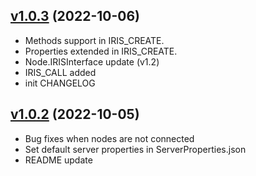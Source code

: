 [v1.0.3](https://www.npmjs.com/package/node-red-contrib-iris/v/1.0.3)  (2022-10-06)
--------------------------------------------------
- Methods support in IRIS_CREATE.
- Properties extended in IRIS_CREATE.
- Node.IRISInterface update (v1.2)
- IRIS_CALL added
- init CHANGELOG

[v1.0.2](https://www.npmjs.com/package/node-red-contrib-iris/v/1.0.2) (2022-10-05)
--------------------------------------------------
- Bug fixes when nodes are not connected
- Set default server properties in ServerProperties.json
- README update